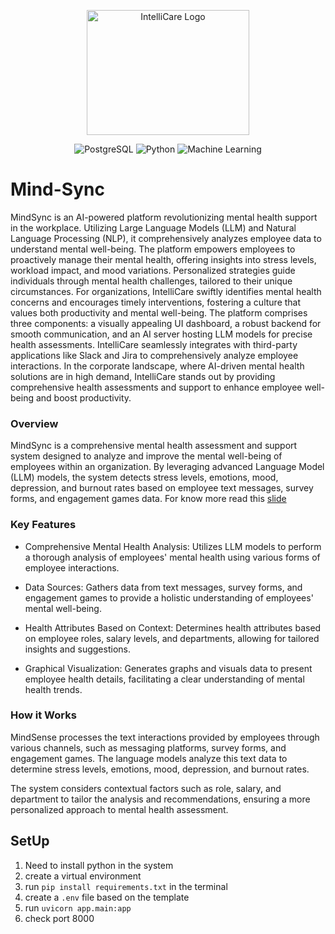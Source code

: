 <p align="center">
<img src="https://github.com/Health-Wizard/.github/assets/98249720/efb222b5-2dda-466b-b5ce-070e744228f7" alt="IntelliCare Logo" width="260" height="200">

<p align="center">
   <img src="https://img.shields.io/badge/PostgreSQL-336791?style=for-the-badge&logo=postgresql&logoColor=white" alt="PostgreSQL">
  <img src="https://img.shields.io/badge/Python-3776AB?style=for-the-badge&logo=python&logoColor=white" alt="Python">
  <img src="https://img.shields.io/badge/AI/ML-FC7925?style=for-the-badge" alt="Machine Learning">
</p>

# Mind-Sync

MindSync is an AI-powered platform revolutionizing mental health support in the workplace. Utilizing Large Language Models (LLM) and Natural Language Processing (NLP), it comprehensively analyzes employee data to understand mental well-being.
The platform empowers employees to proactively manage their mental health, offering insights into stress levels, workload impact, and mood variations. Personalized strategies guide individuals through mental health challenges, tailored to their unique circumstances. For organizations, IntelliCare swiftly identifies mental health concerns and encourages timely interventions, fostering a culture that values both productivity and mental well-being.
The platform comprises three components: a visually appealing UI dashboard, a robust backend for smooth communication, and an AI server hosting LLM models for precise health assessments. IntelliCare seamlessly integrates with third-party applications like Slack and Jira to comprehensively analyze employee interactions.
In the corporate landscape, where AI-driven mental health solutions are in high demand, IntelliCare stands out by providing comprehensive health assessments and support to enhance employee well-being and boost productivity.

### Overview

MindSync is a comprehensive mental health assessment and support system designed to analyze and improve the mental well-being of employees within an organization. By leveraging advanced Language Model (LLM) models, the system detects stress levels, emotions, mood, depression, and burnout rates based on employee text messages, survey forms, and engagement games data.
For know more read this [slide](https://docs.google.com/presentation/d/1NkCl5IP7GwxmuZ56yYWFDc75HRhTw2qHEZI3ocAhWfw/edit?usp=sharing)

### Key Features
- Comprehensive Mental Health Analysis:
Utilizes LLM models to perform a thorough analysis of employees' mental health using various forms of employee interactions.

- Data Sources:
Gathers data from text messages, survey forms, and engagement games to provide a holistic understanding of employees' mental well-being.

- Health Attributes Based on Context:
Determines health attributes based on employee roles, salary levels, and departments, allowing for tailored insights and suggestions.

- Graphical Visualization:
Generates graphs and visuals data to present employee health details, facilitating a clear understanding of mental health trends.


### How it Works

MindSense processes the text interactions provided by employees through various channels, such as messaging platforms, survey forms, and engagement games. The language models analyze this text data to determine stress levels, emotions, mood, depression, and burnout rates.

The system considers contextual factors such as role, salary, and department to tailor the analysis and recommendations, ensuring a more personalized approach to mental health assessment.


## SetUp

1. Need to install python in the system
2. create a virtual environment
3. run ```pip install requirements.txt``` in the terminal
4. create a ```.env``` file based on the template
4. run ```uvicorn app.main:app```
5. check port 8000



